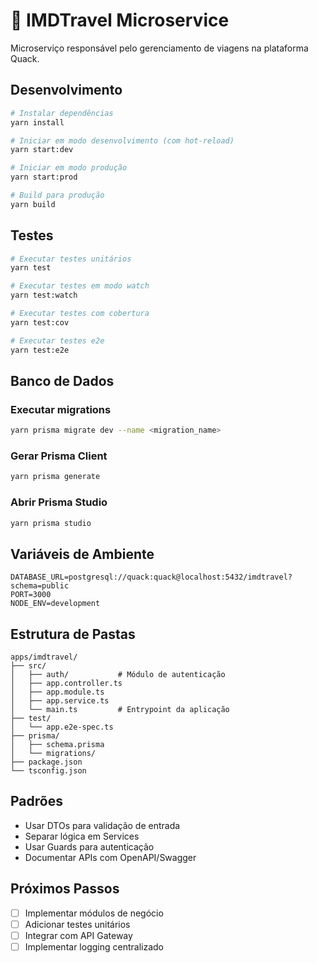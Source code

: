 # 🚀 IMDTravel Microservice

Microserviço responsável pelo gerenciamento de viagens na plataforma Quack.

## Desenvolvimento

```bash
# Instalar dependências
yarn install

# Iniciar em modo desenvolvimento (com hot-reload)
yarn start:dev

# Iniciar em modo produção
yarn start:prod

# Build para produção
yarn build
```

## Testes

```bash
# Executar testes unitários
yarn test

# Executar testes em modo watch
yarn test:watch

# Executar testes com cobertura
yarn test:cov

# Executar testes e2e
yarn test:e2e
```

## Banco de Dados

### Executar migrations
```bash
yarn prisma migrate dev --name <migration_name>
```

### Gerar Prisma Client
```bash
yarn prisma generate
```

### Abrir Prisma Studio
```bash
yarn prisma studio
```

## Variáveis de Ambiente

```
DATABASE_URL=postgresql://quack:quack@localhost:5432/imdtravel?schema=public
PORT=3000
NODE_ENV=development
```

## Estrutura de Pastas

```
apps/imdtravel/
├── src/
│   ├── auth/           # Módulo de autenticação
│   ├── app.controller.ts
│   ├── app.module.ts
│   ├── app.service.ts
│   └── main.ts         # Entrypoint da aplicação
├── test/
│   └── app.e2e-spec.ts
├── prisma/
│   ├── schema.prisma
│   └── migrations/
├── package.json
└── tsconfig.json
```

## Padrões

- Usar DTOs para validação de entrada
- Separar lógica em Services
- Usar Guards para autenticação
- Documentar APIs com OpenAPI/Swagger

## Próximos Passos

- [ ] Implementar módulos de negócio
- [ ] Adicionar testes unitários
- [ ] Integrar com API Gateway
- [ ] Implementar logging centralizado
